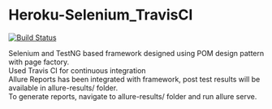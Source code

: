 # Heroku-Selenium_TravisCI

[![Build Status](https://travis-ci.org/JavaGirish/Heroku-Selenium_TravisCI.svg?branch=master)](https://travis-ci.org/JavaGirish/Heroku-Selenium_TravisCI)


Selenium and TestNG based framework designed using POM design pattern with page factory. <br>
Used Travis CI for continuous integration <br>
Allure Reports has been integrated with framework, post test results will be available in allure-results/ folder. <br>
To generate reports, navigate to allure-results/ folder and run allure serve.

